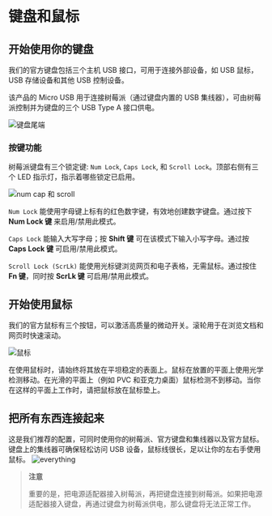 # 键盘和鼠标

## 开始使用你的键盘

我们的官方键盘包括三个主机 USB 接口，可用于连接外部设备，如 USB 鼠标，USB 存储设备和其他 USB 控制设备。

该产品的 Micro USB 用于连接树莓派（通过键盘内置的 USB 集线器），可由树莓派控制并为键盘的三个 USB Type A 接口供电。

![键盘尾端](https://www.raspberrypi.com/documentation/accessories/images/back-of-keyboard.png)

### 按键功能

树莓派键盘有三个锁定键: `Num Lock`, `Caps Lock`, 和 `Scroll Lock`。顶部右侧有三个 LED 指示灯，指示着哪些锁定已启用。

![num cap 和 scroll](https://www.raspberrypi.com/documentation/accessories/images/num-cap-scroll.png)

`Num Lock` 能使用字母键上标有的红色数字键，有效地创建数字键盘。通过按下 **Num Lock 键** 来启用/禁用此模式。

`Caps Lock` 能输入大写字母；按 **Shift 键** 可在该模式下输入小写字母。通过按 **Caps Lock 键** 可启用/禁用此模式。

`Scroll Lock (ScrLk)` 能使用光标键浏览网页和电子表格，无需鼠标。通过按住 **Fn 键**，同时按 **ScrLk 键** 可启用/禁用此模式。

## 开始使用鼠标

我们的官方鼠标有三个按钮，可以激活高质量的微动开关。滚轮用于在浏览文档和网页时快速滚动。

![鼠标](https://www.raspberrypi.com/documentation/accessories/images/the-mouse.png)

在使用鼠标时，请始终将其放在平坦稳定的表面上。鼠标在放置的平面上使用光学检测移动。在光滑的平面上（例如 PVC 和亚克力桌面）鼠标检测不到移动。当你在这样的平面上工作时，请把鼠标放在鼠标垫上。

## 把所有东西连接起来

这是我们推荐的配置，可同时使用你的树莓派、官方键盘和集线器以及官方鼠标。键盘上的集线器可确保轻松访问 USB 设备，鼠标线很长，足以让你的左右手使用鼠标。
![everything](https://www.raspberrypi.com/documentation/accessories/images/everything.png)

>**注意**
>
>重要的是，把电源适配器接入树莓派，再把键盘连接到树莓派。如果把电源适配器接入键盘，再通过键盘为树莓派供电，那么键盘将无法正常工作。

